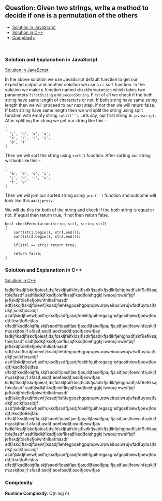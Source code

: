 ## Question: Given two strings, write a method to decide if one is a permutation of the others

- [Solution in JavaScript](#solution-and-explanation-in-javascript)
- [Solution in C++](#solution-and-explanation-in-c++)
- [Complexity](#complexity)

<br>

### Solution and Explanation in JavaScript

[Solution in JavaScript](/Array%20and%20Strings/Array/CheckPermutation/checkPermutation.js)

In the above solution we use JavaScript default function to get our expected output and another solution we use c++ sort function. In the solution we make a function named `checkPermutation` which takes two parameters `firstString` and `secondString`. First of all we check if the both string have same length of characters or not. If both string have same string length then we will proceed to our next step, if not then we will return false. <br>
If both string have same length then we will split the string using split function with empty string `split('')`. Lets say, our first string is `javascript`. After splitting the string we get our string like this -

```
[
  'j', 'a', 'v', 'a',
  's', 'c', 'r', 'i',
  'p', 't'
]

```
Then we will sort the string using `sort()` function. After sorting our string will look like this -

```
[
  'a', 'a', 'c', 'i',
  'j', 'p', 'r', 's',
  't', 'v'
]
```
Then we will join our sorted string using `join('')` function and outcome will look like this `aacijprstv`. <br>

We will do this for both of the string and check if the both string is equal or not. If equal then return true, if not then return false.

```
bool checkPermutation(string str1, string str2)
{
    sort(str1.begin(), str1.end());
    sort(str2.begin(), str2.end());

    if(str1 == str2) return true;

    return false;
}
```

### Solution and Explanation in C++

[Solution in C++](#)

lsdkjflksdjflskdfjoieaf;dsjfdskljfaifkldsjflsdkfjsadlkfjsdlkfjehjghadfjskf9eflksajfoiejfasdf
sadfjlsdkjflksdfjoieflksajflksdjfoiehggkj iweoujroweifjojf jeflskdjfoieflefjoiwhfnlkafmasdf
sdfjlskdjflskdjfoiewfjlksadjfiehfegpqehgpqrupwurpweiruoiwrujwfsdfuytoajfsdkjf;sdlkfjosaidjf
asdfjlskdjfoeiwfjaslfn;ksdfjsadfj;asdjfoeiihfguihregasgnsfgosifoiewfjoewjfosdjf;lksdjfo9eijfas
dfsdjflksdjfoiejfla;skjfsaodifjoasifjae;fjas;dljfasoifjpa;ifja;sifjaoijfoewihfa;skljfm;askjfoaijf
afasjf;asdjf;aoefasdjf;asoifjeowifjas
lsdkjflksdjflskdfjoieaf;dsjfdskljfaifkldsjflsdkfjsadlkfjsdlkfjehjghadfjskf9eflksajfoiejfasdf
sadfjlsdkjflksdfjoieflksajflksdjfoiehggkj iweoujroweifjojf jeflskdjfoieflefjoiwhfnlkafmasdf
sdfjlskdjflskdjfoiewfjlksadjfiehfegpqehgpqrupwurpweiruoiwrujwfsdfuytoajfsdkjf;sdlkfjosaidjf
asdfjlskdjfoeiwfjaslfn;ksdfjsadfj;asdjfoeiihfguihregasgnsfgosifoiewfjoewjfosdjf;lksdjfo9eijfas
dfsdjflksdjfoiejfla;skjfsaodifjoasifjae;fjas;dljfasoifjpa;ifja;sifjaoijfoewihfa;skljfm;askjfoaijf
afasjf;asdjf;aoefasdjf;asoifjeowifjas
lsdkjflksdjflskdfjoieaf;dsjfdskljfaifkldsjflsdkfjsadlkfjsdlkfjehjghadfjskf9eflksajfoiejfasdf
sadfjlsdkjflksdfjoieflksajflksdjfoiehggkj iweoujroweifjojf jeflskdjfoieflefjoiwhfnlkafmasdf
sdfjlskdjflskdjfoiewfjlksadjfiehfegpqehgpqrupwurpweiruoiwrujwfsdfuytoajfsdkjf;sdlkfjosaidjf
asdfjlskdjfoeiwfjaslfn;ksdfjsadfj;asdjfoeiihfguihregasgnsfgosifoiewfjoewjfosdjf;lksdjfo9eijfas
dfsdjflksdjfoiejfla;skjfsaodifjoasifjae;fjas;dljfasoifjpa;ifja;sifjaoijfoewihfa;skljfm;askjfoaijf
afasjf;asdjf;aoefasdjf;asoifjeowifjas
lsdkjflksdjflskdfjoieaf;dsjfdskljfaifkldsjflsdkfjsadlkfjsdlkfjehjghadfjskf9eflksajfoiejfasdf
sadfjlsdkjflksdfjoieflksajflksdjfoiehggkj iweoujroweifjojf jeflskdjfoieflefjoiwhfnlkafmasdf
sdfjlskdjflskdjfoiewfjlksadjfiehfegpqehgpqrupwurpweiruoiwrujwfsdfuytoajfsdkjf;sdlkfjosaidjf
asdfjlskdjfoeiwfjaslfn;ksdfjsadfj;asdjfoeiihfguihregasgnsfgosifoiewfjoewjfosdjf;lksdjfo9eijfas
dfsdjflksdjfoiejfla;skjfsaodifjoasifjae;fjas;dljfasoifjpa;ifja;sifjaoijfoewihfa;skljfm;askjfoaijf
afasjf;asdjf;aoefasdjf;asoifjeowifjas

### Complexity

**Runtime Complexity**: O(n log n)
